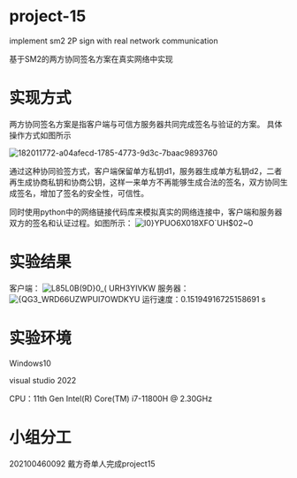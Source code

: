 # project-15
implement sm2 2P sign with real network communication

基于SM2的两方协同签名方案在真实网络中实现

# 实现方式
 两方协同签名方案是指客户端与可信方服务器共同完成签名与验证的方案。
 具体操作方式如图所示

![182011772-a04afecd-1785-4773-9d3c-7baac9893760](https://github.com/jlwdfq/project-15/assets/129512207/78dd4f89-4ecf-41d2-8325-0b14b31ec12e)

通过这种协同验签方式，客户端保留单方私钥d1，服务器生成单方私钥d2，二者再生成协商私钥和协商公钥，这样一来单方不再能够生成合法的签名，双方协同生成签名，增加了签名的安全性，可信性。

同时使用python中的网络链接代码库来模拟真实的网络连接中，客户端和服务器双方的签名和认证过程。如图所示：
![I0}YPUO6X018XFO`UH$02~0](https://github.com/jlwdfq/project-15/assets/129512207/9330d8b1-5342-4e71-8104-a412b0063160)

# 实验结果
客户端：
![L85L0B(9D}0_( URH3YIVKW](https://github.com/jlwdfq/project-15/assets/129512207/e8fb7370-ca69-43bd-b655-666e249a7fec)
服务器：
![{QG3_WRD66UZWPUI7OWDKYU](https://github.com/jlwdfq/project-15/assets/129512207/7ea2257d-30be-4fd9-a733-ed7ae1207770)
运行速度：0.15194916725158691 s

# 实验环境
Windows10 

visual studio 2022

 CPU：11th Gen Intel(R) Core(TM) i7-11800H @ 2.30GHz
 
# 小组分工
202100460092 戴方奇单人完成project15
